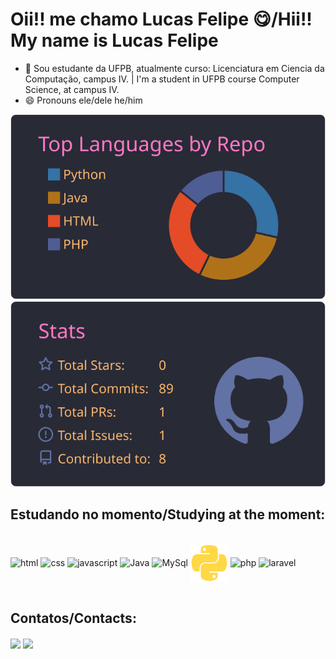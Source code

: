 # Oii!! me chamo Lucas Felipe :yum:/Hii!! My name is Lucas Felipe

- :school: Sou estudante da UFPB, atualmente curso: Licenciatura em Ciencia da Computação, campus IV. | I'm a student in UFPB course Computer Science, at campus IV.
- :smile: Pronouns ele/dele  he/him 

[![](https://raw.githubusercontent.com/FLucasF/FLucasF/master/profile-summary-card-output/dracula/1-repos-per-language.svg)](https://github.com/vn7n24fzkq/github-profile-summary-cards) 
[![](https://raw.githubusercontent.com/FLucasF/FLucasF/master/profile-summary-card-output/dracula/3-stats.svg)](https://github.com/vn7n24fzkq/github-profile-summary-cards) 


</div>

<!-- ## Linguagens que eu utilizo para programar/Languages I use for programming
<div style="display: inline_block"><br>

</div>

<div>
  <br/>
</div> -->

## Estudando no momento/Studying at the moment:
<div style="display: inline_block"><br>
  <img align="center" alt="html" height="60" width="60" src="https://cdn.jsdelivr.net/gh/devicons/devicon/icons/html5/html5-original.svg" />
  <img align="center" alt="css" height="60" width="60" src="https://cdn.jsdelivr.net/gh/devicons/devicon/icons/css3/css3-original.svg" />
  <img align="center" alt="javascript" height="60" width="60" src="https://cdn.jsdelivr.net/gh/devicons/devicon/icons/javascript/javascript-original.svg" />
  <!-- <img align="center" alt="Lucas-typescript" height="60" width="60" src="https://cdn.jsdelivr.net/gh/devicons/devicon/icons/typescript/typescript-original.svg" /> -->
  <img align="center" alt="Java" height="60" width="60" src="https://cdn.jsdelivr.net/gh/devicons/devicon/icons/java/java-original-wordmark.svg" />
  <img align="center" alt="MySql" height="60" width="60" src="https://cdn.jsdelivr.net/gh/devicons/devicon@latest/icons/mysql/mysql-original-wordmark.svg">
  <img align="center" alt="python" height="60" width="60" src="https://raw.githubusercontent.com/devicons/devicon/master/icons/python/python-plain.svg">
  <img align="center" alt="php" height="60" width="60" src="https://cdn.jsdelivr.net/gh/devicons/devicon@latest/icons/php/php-original.svg">
  <img align="center" alt="laravel" height="60" width="60" src="https://cdn.jsdelivr.net/gh/devicons/devicon@latest/icons/laravel/laravel-original.svg">
    

     
</div>

<div>
  <br/>
</div>

## Contatos/Contacts:

<div> 
  <a href = "mailto:lucasfelipeGITHUB@gmail.com"><img align="center" height="30" img src="https://img.shields.io/badge/-Gmail-%23333?style=for-the-badge&logo=gmail&logoColor=white" target="_blank"></a>
  <a href="https://www.linkedin.com/in/lucas-felipe-gomes-pedrosa-a96a0825a/" target="_blank"><img align="center" height="30" img src="https://img.shields.io/badge/-LinkedIn-%230077B5?style=for-the-badge&logo=linkedin&logoColor=white" target="_blank"></a> 
  
</div>
